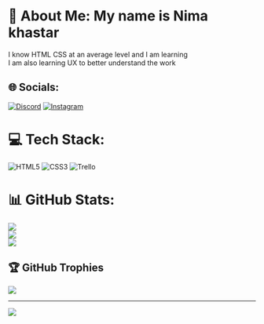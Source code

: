 # 💫 About Me: My name is Nima khastar
I know HTML CSS at an average level and I am learning<br>I am also learning UX to better understand the work


## 🌐 Socials:
[![Discord](https://img.shields.io/badge/Discord-%237289DA.svg?logo=discord&logoColor=white)](https://discord.gg/760033284507435059) [![Instagram](https://img.shields.io/badge/Instagram-%23E4405F.svg?logo=Instagram&logoColor=white)](https://instagram.com/nima_pizll) 

# 💻 Tech Stack:
 ![HTML5](https://img.shields.io/badge/html5-%23E34F26.svg?style=for-the-badge&logo=html5&logoColor=white) ![CSS3](https://img.shields.io/badge/css3-%231572B6.svg?style=for-the-badge&logo=css3&logoColor=white) ![Trello](https://img.shields.io/badge/Trello-%23026AA7.svg?style=for-the-badge&logo=Trello&logoColor=white)
# 📊 GitHub Stats:
![](https://github-readme-stats.vercel.app/api?username=N-Pizll&theme=dark&hide_border=false&include_all_commits=true&count_private=false)<br/>
![](https://github-readme-streak-stats.herokuapp.com/?user=N-Pizll&theme=dark&hide_border=false)<br/>
![](https://github-readme-stats.vercel.app/api/top-langs/?username=N-Pizll&theme=dark&hide_border=false&include_all_commits=true&count_private=false&layout=compact)

## 🏆 GitHub Trophies
![](https://github-profile-trophy.vercel.app/?username=N-Pizll&theme=radical&no-frame=false&no-bg=true&margin-w=4)

---
[![](https://visitcount.itsvg.in/api?id=N-Pizll&icon=6&color=6)](https://visitcount.itsvg.in)

<!-- Proudly created with GPRM ( https://gprm.itsvg.in ) -->
